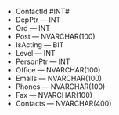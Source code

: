 - ContactId #INT#
- DepPtr — INT
- Ord — INT
- Post — NVARCHAR(100)
- IsActing — BIT
- Level — INT
- PersonPtr — INT
- Office — NVARCHAR(100)
- Emails — NVARCHAR(100)
- Phones — NVARCHAR(100)
- Fax — NVARCHAR(100)
- Contacts — NVARCHAR(400)
